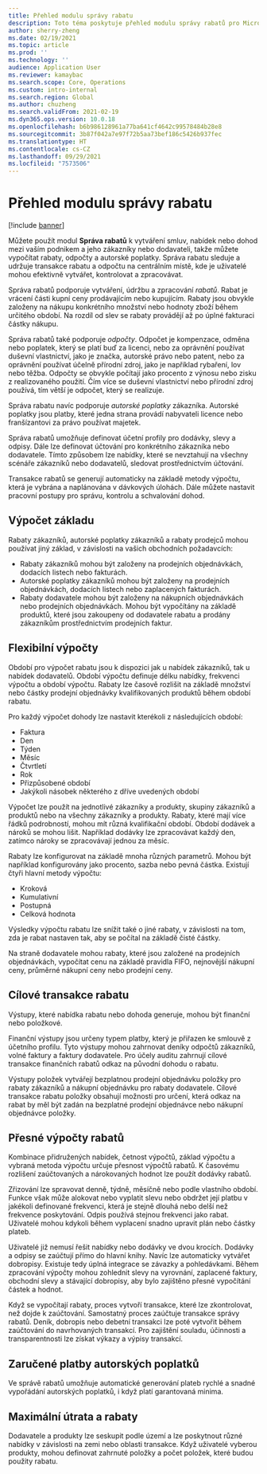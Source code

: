 ```yaml
---
title: Přehled modulu správy rabatu
description: Toto téma poskytuje přehled modulu správy rabatů pro Microsoft Dynamics 365 Supply Chain Management.
author: sherry-zheng
ms.date: 02/19/2021
ms.topic: article
ms.prod: ''
ms.technology: ''
audience: Application User
ms.reviewer: kamaybac
ms.search.scope: Core, Operations
ms.custom: intro-internal
ms.search.region: Global
ms.author: chuzheng
ms.search.validFrom: 2021-02-19
ms.dyn365.ops.version: 10.0.18
ms.openlocfilehash: b6b986128961a77ba641cf4642c99578484b28e8
ms.sourcegitcommit: 3b87f042a7e97f72b5aa73bef186c5426b937fec
ms.translationtype: HT
ms.contentlocale: cs-CZ
ms.lasthandoff: 09/29/2021
ms.locfileid: "7573506"
---
```

# <a name="rebate-management-module-overview"></a>Přehled modulu správy rabatu

[!include [banner](../includes/banner.md)]

Můžete použít modul **Správa rabatů** k vytváření smluv, nabídek nebo dohod mezi vaším podnikem a jeho zákazníky nebo dodavateli, takže můžete vypočítat rabaty, odpočty a autorské poplatky. Správa rabatu sleduje a udržuje transakce rabatu a odpočtu na centrálním místě, kde je uživatelé mohou efektivně vytvářet, kontrolovat a zpracovávat.

Správa rabatů podporuje vytváření, údržbu a zpracování *rabatů*. Rabat je vrácení části kupní ceny prodávajícím nebo kupujícím. Rabaty jsou obvykle založeny na nákupu konkrétního množství nebo hodnoty zboží během určitého období. Na rozdíl od slev se rabaty provádějí až po úplné fakturaci částky nákupu.

Správa rabatů také podporuje *odpočty*. Odpočet je kompenzace, odměna nebo poplatek, který se platí buď za licenci, nebo za oprávnění používat duševní vlastnictví, jako je značka, autorské právo nebo patent, nebo za oprávnění používat účelně přírodní zdroj, jako je například rybaření, lov nebo těžba. Odpočty se obvykle počítají jako procento z výnosu nebo zisku z realizovaného použití. Čím více se duševní vlastnictví nebo přírodní zdroj používá, tím větší je odpočet, který se realizuje.

Správa rabatu navíc podporuje *autorské poplatky* zákazníka. Autorské poplatky jsou platby, které jedna strana provádí nabyvateli licence nebo franšízantovi za právo používat majetek.

Správa rabatů umožňuje definovat účetní profily pro dodávky, slevy a odpisy. Dále lze definovat účtování pro konkrétního zákazníka nebo dodavatele. Tímto způsobem lze nabídky, které se nevztahují na všechny scénáře zákazníků nebo dodavatelů, sledovat prostřednictvím účtování.

Transakce rabatů se generují automaticky na základě metody výpočtu, která je vybrána a naplánována v dávkových úlohách. Dále můžete nastavit pracovní postupy pro správu, kontrolu a schvalování dohod.

## <a name="basis-calculation"></a>Výpočet základu

Rabaty zákazníků, autorské poplatky zákazníků a rabaty prodejců mohou používat jiný základ, v závislosti na vašich obchodních požadavcích:

- Rabaty zákazníků mohou být založeny na prodejních objednávkách, dodacích listech nebo fakturách.
- Autorské poplatky zákazníků mohou být založeny na prodejních objednávkách, dodacích listech nebo zaplacených fakturách.
- Rabaty dodavatele mohou být založeny na nákupních objednávkách nebo prodejních objednávkách. Mohou být vypočítány na základě produktů, které jsou zakoupeny od dodavatele rabatu a prodány zákazníkům prostřednictvím prodejních faktur.

## <a name="flexible-calculations"></a>Flexibilní výpočty

Období pro výpočet rabatu jsou k dispozici jak u nabídek zákazníků, tak u nabídek dodavatelů. Období výpočtu definuje délku nabídky, frekvenci výpočtu a období výpočtu. Rabaty lze časově rozlišit na základě množství nebo částky prodejní objednávky kvalifikovaných produktů během období rabatu.

Pro každý výpočet dohody lze nastavit kterékoli z následujících období:

- Faktura
- Den
- Týden
- Měsíc
- Čtvrtletí
- Rok
- Přizpůsobené období
- Jakýkoli násobek některého z dříve uvedených období

Výpočet lze použít na jednotlivé zákazníky a produkty, skupiny zákazníků a produktů nebo na všechny zákazníky a produkty. Rabaty, které mají více řádků podrobností, mohou mít různá kvalifikační období. Období dodávek a nároků se mohou lišit. Například dodávky lze zpracovávat každý den, zatímco nároky se zpracovávají jednou za měsíc.

Rabaty lze konfigurovat na základě mnoha různých parametrů. Mohou být například konfigurovány jako procento, sazba nebo pevná částka. Existují čtyři hlavní metody výpočtu:

- Kroková
- Kumulativní
- Postupná
- Celková hodnota

Výsledky výpočtu rabatu lze snížit také o jiné rabaty, v závislosti na tom, zda je rabat nastaven tak, aby se počítal na základě čisté částky.

Na straně dodavatele mohou rabaty, které jsou založené na prodejních objednávkách, vypočítat cenu na základě pravidla FIFO, nejnovější nákupní ceny, průměrné nákupní ceny nebo prodejní ceny.

## <a name="rebate-target-transactions"></a>Cílové transakce rabatu

Výstupy, které nabídka rabatu nebo dohoda generuje, mohou být finanční nebo položkové.

Finanční výstupy jsou určeny typem platby, který je přiřazen ke smlouvě z účetního profilu. Tyto výstupy mohou zahrnovat deníky odpočtů zákazníků, volné faktury a faktury dodavatele. Pro účely auditu zahrnují cílové transakce finančních rabatů odkaz na původní dohodu o rabatu.

Výstupy položek vytvářejí bezplatnou prodejní objednávku položky pro rabaty zákazníků a nákupní objednávku pro rabaty dodavatele. Cílové transakce rabatu položky obsahují možnosti pro určení, která odkaz na rabat by měl být zadán na bezplatné prodejní objednávce nebo nákupní objednávce položky.

## <a name="accurate-rebate-calculations"></a>Přesné výpočty rabatů

Kombinace přidružených nabídek, četnost výpočtů, základ výpočtu a vybraná metoda výpočtu určuje přesnost výpočtů rabatů. K časovému rozlišení zaúčtovaných a nárokovaných hodnot lze použít dodávky rabatů.

Zřizování lze spravovat denně, týdně, měsíčně nebo podle vlastního období. Funkce však může alokovat nebo vyplatit slevu nebo obdržet její platbu v jakékoli definované frekvenci, která je stejně dlouhá nebo delší než frekvence poskytování. Odpis používá stejnou frekvenci jako rabat. Uživatelé mohou kdykoli během vyplacení snadno upravit plán nebo částky plateb.

Uživatelé již nemusí řešit nabídky nebo dodávky ve dvou krocích. Dodávky a odpisy se zaúčtují přímo do hlavní knihy. Navíc lze automaticky vytvářet dobropisy. Existuje tedy úplná integrace se závazky a pohledávkami. Během zpracování výpočty mohou zohlednit slevy na vyrovnání, zaplacené faktury, obchodní slevy a stávající dobropisy, aby bylo zajištěno přesné vypočítání částek a hodnot.

Když se vypočítají rabaty, proces vytvoří transakce, které lze zkontrolovat, než dojde k zaúčtování. Samostatný proces zaúčtuje transakce správy rabatů. Deník, dobropis nebo debetní transakci lze poté vytvořit během zaúčtování do navrhovaných transakcí. Pro zajištění souladu, účinnosti a transparentnosti lze získat výkazy a výpisy transakcí.

## <a name="guaranteed-royalty-payments"></a>Zaručené platby autorských poplatků

Ve správě rabatů umožňuje automatické generování plateb rychlé a snadné vypořádání autorských poplatků, i když platí garantovaná minima.

## <a name="maximizing-spend-versus-rebates"></a>Maximální útrata a rabaty

Dodavatele a produkty lze seskupit podle území a lze poskytnout různé nabídky v závislosti na zemi nebo oblasti transakce. Když uživatelé vyberou produkty, mohou definovat zahrnuté položky a počet položek, které budou použity rabatu.
